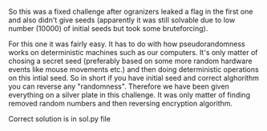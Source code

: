 So this was a fixed challenge after ogranizers leaked a flag in the first one and also didn't give seeds (apparently it was still solvable due to low number (10000) of initial seeds but took some bruteforcing).

For this one it was fairly easy. It has to do with how pseudorandomness works on deterministic machines such as our computers. It's only matter of chosing a secret seed (preferably based on some more random hardware events like mouse movements etc.) and then doing deterministic operations on this intial seed. So in short if you have initial seed and correct alghorithm you can reverse any "randomness". Therefore we have been given everything on a silver plate in this challenge. It was only matter of finding removed random numbers and then reversing encryption algorithm.

Correct solution is in sol.py file
